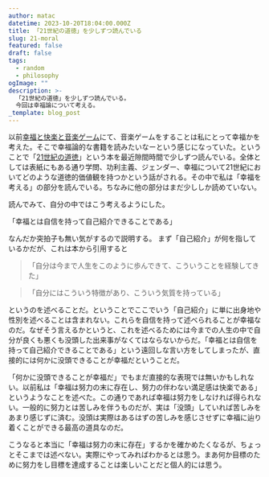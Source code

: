```yaml
---
author: matac
datetime: 2023-10-20T18:04:00.000Z
title: 「21世紀の道徳」を少しずつ読んでいる
slug: 21-moral
featured: false
draft: false
tags:
  - random
  - philosophy
ogImage: ""
description: >-
  「21世紀の道徳」を少しずつ読んでいる。
  今回は幸福論について考える。
_template: blog_post
---
```


以前[幸福と快楽と音楽ゲーム](happiness-pleasure-rhythm)にて、音楽ゲームをすることは私にとって幸福かを考えた。そこで幸福論的な書籍を読みたいなーという感じになっていた。ということで「[21世紀の道徳](https://amzn.asia/d/2t3kFFW)」という本を最近隙間時間で少しずつ読んでいる。全体としては表紙にもある通り学問、功利主義、ジェンダー、幸福について21世紀においてどのような道徳的価値観を持つかという話がされる。その中で私は「幸福を考える」の部分を読んでいる。ちなみに他の部分はまだ少ししか読めていない。

読んでみて、自分の中ではこう考えるようにした。

「幸福とは自信を持って自己紹介できることである」

なんだか突拍子も無い気がするので説明する。
まず「自己紹介」が何を指しているかだが、これは本から引用すると

> 「自分は今まで人生をこのように歩んできて、こういうことを経験してきた」

> 「自分にはこういう特徴があり、こういう気質を持っている」

というのを述べることだ。ということでここでいう「自己紹介」に単に出身地や性別を述べることは含まれない。これらを自信を持って述べられることが幸福なのだ。なぜそう言えるかというと、これを述べるためには今までの人生の中で自分が良くも悪くも没頭した出来事がなくてはならないからだ。「幸福とは自信を持って自己紹介できることである」という遠回しな言い方をしてしまったが、直接的には何かに没頭できることが幸福だということだ。

「何かに没頭できることが幸福だ」でもまだ直接的な表現では無いかもしれない。以前私は「幸福は努力の末に存在し、努力の伴わない満足感は快楽である」というようなことを述べた。この通りであれば幸福は努力をしなければ得られない。一般的に努力とは苦しみを伴うものだが、実は「没頭」していれば苦しみをあまり感じずに済む。没頭は実際はあるはずの苦しみを感じさせずに幸福に辿り着くことができる最高の道具なのだ。

こうなると本当に「幸福は努力の末に存在」するかを確かめたくなるが、ちょっとそこまでは述べない。実際にやってみればわかるとは思う。まあ何か目標のために努力をし目標を達成することは楽しいことだと個人的には思う。